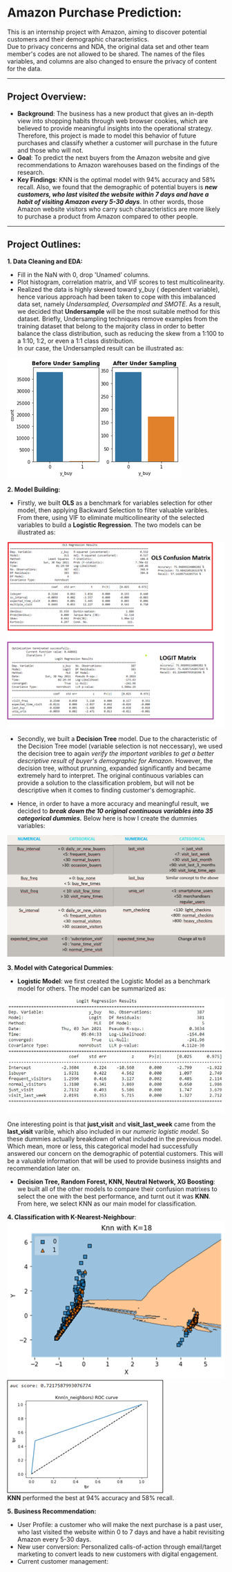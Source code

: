 # Amazon Purchase Prediction:
This is an internship project with Amazon, aiming to discover potential customers and their demographic characteristics.  
Due to privacy concerns and NDA, the original data set and other team member's codes are not allowed to be shared. The names of the files variables, and columns are also changed to ensure the privacy of content for the data.  

--- 
## Project Overview:  
- **Background**: The business has a new product that gives an in-depth view into shopping habits through web browser cookies, which are believed to provide meaningful insights into the operational strategy. Therefore, this project is made to model this behavior of future purchases and classify whether a customer will purchase in the future and those who will not.  
- **Goal**: To predict the next buyers from the Amazon website and give recommendations to Amazon warehouses based on the findings of the research.  
- **Key Findings**: KNN is the optimal model with 94% accuracy and 58% recall. Also, we found that the demographic of potential buyers is ***new customers, who last visited the website within 7 days and have a habit of visiting Amazon every 5-30 days***. In other words, those Amazon website visitors who carry such characteristics are more likely to purchase a product from Amazon compared to other people.  
 
---
## Project Outlines:
**1. Data Cleaning and EDA:**  
- Fill in the NaN with 0, drop 'Unamed' columns. 
- Plot histogram, correlation matrix, and VIF scores to test multicolinearity.  
- Realized the data is highly skewed toward y_buy ( dependent variable), hence various approach had been taken to cope with this imbalanced data set, namely *Undersampled, Oversampled and SMOTE*. As a result, we decided that **Undersample** will be the most suitable method for this dataset. Briefly, Undersampling techniques remove examples from the training dataset that belong to the majority class in order to better balance the class distribution, such as reducing the skew from a 1:100 to a 1:10, 1:2, or even a 1:1 class distribution.  
  In our case, the Undersampled result can be illustrated as:   
<img src="Undersampled.png?raw=true"/>  

**2. Model Building:**    
- Firstly, we built **OLS** as a benchmark for variables selection for other model, then applying Backward Selection to filter valuable varibles. From there, using VIF to eliminate multicollinearity of the selected variables to build a **Logistic Regression**. The two models can be illustrated as:  
<img src="Logit + OLS.png?raw=true"/>  

- Secondly, we built a **Decision Tree** model. Due to the characteristic of the Decision Tree model (variable selection is not neccessary), we used the decision tree to again *verify the important varibles to get a better descriptive result of buyer's demographic for Amazon*. However, the decision tree, without prunning, expanded significantly and became extremely hard to interpret. The original continuous variables can provide a solution to the classification problem, but will not be descriptive when it comes to finding customer's demographic.    
  
- Hence, in order to have a more accuracy and meaningful result, we decided to ***break down the 10 original continuous variables into 35 categorical dummies.***
Below here is how I create the dummies variables:  
<img src="dummies.jpg?raw=true"/>  

**3. Model with Categorical Dummies**:  
- **Logistic Model**: we first created the Logistic Model as a benchmark model for others. The model can be summarized as:  
<img src="logit_cat.jpg?raw=true"/>  

One interesting point is that **just_visit** and **visit_last_week** came from the **last_visit** varible, which also included in our *numeric logistic model*. So these dummies actually breakdown  of what included in the previous model. Which mean, more or less, this categorical model had successfully answered our concern on the demographic of potential customers. This will be a valuable information that will be used to provide business insights and recommendation later on.  

- **Decision Tree, Random Forest, KNN, Neutral Network, XG Boosting**: we built all of the other models to compare their confusion matrixes to select the one with the best performance, and turnt out it was **KNN**. From here, we select KNN as our main model for classification.  

**4. Classification with K-Nearest-Neighbour**:  
<img src="KNN.png?raw=true"/>  
<img src="ROC.png?raw=true"/>  
**KNN** performed the best at 94% accuracy and 58% recall.  

**5. Business Recommendation:**  

- User Profile: a customer who will make the next purchase is a past user, who last visited the website within 0 to 7 days and have a habit revisiting Amazon every 5-30 days.  
- New user conversion: Personalized calls-of-action through email/target marketing to convert leads to new customers with digital engagement.  
- Current customer management:  
   
 

 









